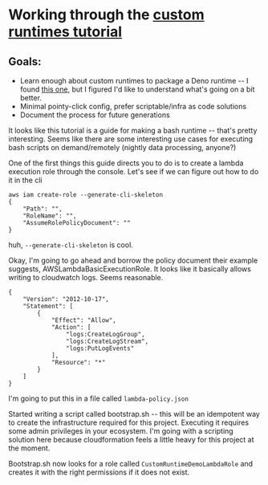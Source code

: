 # Working through the [custom runtimes tutorial](https://docs.aws.amazon.com/lambda/latest/dg/runtimes-walkthrough.html)

## Goals:

- Learn enough about custom runtimes to package a Deno runtime -- I found [this one](https://github.com/hayd/deno-lambda), but I figured I'd like to understand what's going on a bit better.
- Minimal pointy-click config, prefer scriptable/infra as code solutions
- Document the process for future generations

It looks like this tutorial is a guide for making a bash runtime -- that's pretty interesting. Seems like there are some interesting use cases for executing bash scripts on demand/remotely (nightly data processing, anyone?)

One of the first things this guide directs you to do is to create a lambda execution role through the console. Let's see if we can figure out how to do it in the cli

```
aws iam create-role --generate-cli-skeleton
{
    "Path": "",
    "RoleName": "",
    "AssumeRolePolicyDocument": ""
}

```

huh, `--generate-cli-skeleton` is cool.

Okay, I'm going to go ahead and borrow the policy document their example suggests, AWSLambdaBasicExecutionRole. It looks like it basically allows writing to cloudwatch logs. Seems reasonable.

```
{
    "Version": "2012-10-17",
    "Statement": [
        {
            "Effect": "Allow",
            "Action": [
                "logs:CreateLogGroup",
                "logs:CreateLogStream",
                "logs:PutLogEvents"
            ],
            "Resource": "*"
        }
    ]
}
```

I'm going to put this in a file called `lambda-policy.json`

Started writing a script called bootstrap.sh -- this will be an idempotent way to create the infrastructure required for this project. Executing it requires some admin privileges in your ecosystem. I'm going with a scripting solution here because cloudformation feels a little heavy for this project at the moment.

Bootstrap.sh now looks for a role called `CustomRuntimeDemoLambdaRole` and creates it with the right permissions if it does not exist.
